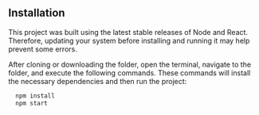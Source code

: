 ## Installation

This project was built using the latest stable releases of Node and React. Therefore, updating your system before installing and running it may help prevent some errors.

After cloning or downloading the folder, open the terminal, navigate to the folder, and execute the following commands. These commands will install the necessary dependencies and then run the project:
```bash
  npm install
  npm start
```
